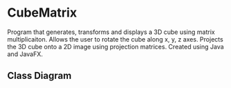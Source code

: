 # CubeMatrix
Program that generates, transforms and displays a 3D cube using matrix multiplicaiton. Allows the user to rotate the cube along x, y, z axes. Projects the 3D cube onto a 2D image using projection matrices. Created using Java and JavaFX. 

## Class Diagram
